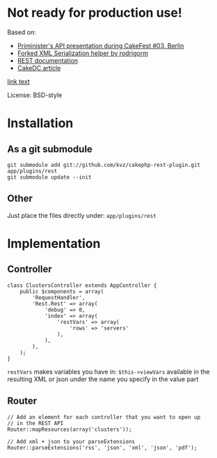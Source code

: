 Not ready for production use!
=============================

Based on:

- [Priminister's API presentation during CakeFest #03, Berlin][1]
- [Forked XML Serialization helper by rodrigorm][2]
- [REST documentation][3]
- [CakeDC article][4]

[link text][1]

  [1]: http://www.cake-toppings.com/2009/07/15/cakefest-berlin/
  [2]: http://github.com/rodrigorm/rest
  [3]: http://book.cakephp.org/view/476/REST
  [4]: http://cakedc.com/eng/developer/mark_story/2008/12/02/nate-abele-restful-cakephp

License: BSD-style

Installation
=============================

As a git submodule
------------------

    git submodule add git://github.com/kvz/cakephp-rest-plugin.git app/plugins/rest
    git submodule update --init

Other
-----
Just place the files directly under: `app/plugins/rest`

Implementation
==============

Controller
-----------
    class ClustersController extends AppController {
        public $components = array(
            'RequestHandler',
            'Rest.Rest' => array(
                'debug' => 0,
                'index' => array(
                    'restVars' => array(
                        'rows' => 'servers'
                    ),
                ),
            ),
        );
    }

`restVars` makes variables you have in: `$this->viewVars` available in the
resulting XML or json under the name you specify in the value part

Router
------
    // Add an element for each controller that you want to open up
    // in the REST API
    Router::mapResources(array('clusters'));  

    // Add xml + json to your parseExtensions
    Router::parseExtensions('rss', 'json', 'xml', 'json', 'pdf'); 

